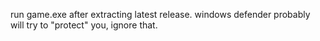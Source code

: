 run game.exe after extracting latest release.
windows defender probably will try to "protect" you, ignore that.
